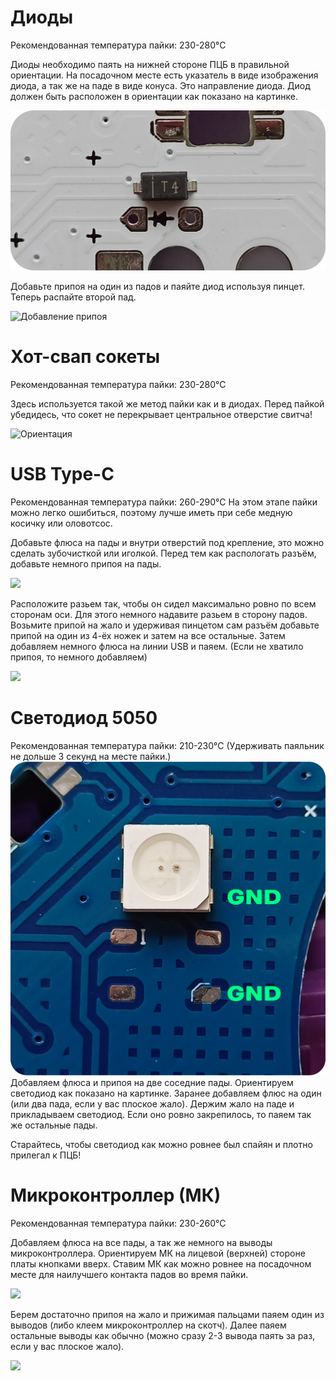 # Диоды
Рекомендованная температура пайки: 230-280°С

Диоды необходимо паять на нижней стороне ПЦБ в правильной ориентации. 
На посадочном месте есть указатель в виде изображения диода, а так же на паде в виде конуса. Это направление диода. 
Диод должен быть расположен в ориентации как показано на картинке.

 ![](images/diode_orientaion.png)
 
Добавьте припоя на один из падов и паяйте диод используя пинцет. Теперь распайте второй пад.

![Добавление припоя](images/diode_and_hotswap_soldered.png)

# Хот-свап сокеты
Рекомендованная температура пайки: 230-280°С

Здесь используется такой же метод пайки как и в диодах.
Перед пайкой убедидесь, что сокет не перекрывает центральное отверстие свитча!

 ![Ориентация](images/hotswap_orientation.png)

# USB Type-C
Рекомендованная температура пайки: 260-290°С
На этом этапе пайки можно легко ошибиться, поэтому лучше иметь при себе медную косичку или оловотсос.

Добавьте флюса на пады и внутри отверстий под крепление, это можно сделать зубочисткой или иголкой.
Перед тем как распологать разъём, добавьте немного припоя на пады. 

 ![](images/type-c_flux.png)

Расположите разьем так, чтобы он сидел максимально ровно по всем сторонам оси. Для этого немного надавите разьем в сторону падов. 
Возьмите припой на жало и удерживая пинцетом сам разъём добавьте припой на один из 4-ёх ножек и затем на все остальные.
Затем добавляем немного флюса на линии USB и паяем. (Если не хватило припоя, то немного добавляем)

 ![](images/type-c_final_result.png)


 # Светодиод 5050
 Рекомендованная температура пайки: 210-230°С (Удерживать паяльник не дольше 3 секунд на месте пайки.)
 ![Ориентация светодиода](images/RGBLED_orientation.png)
 Добавляем флюса и припоя на две соседние пады. Ориентируем светодиод как показано на картинке. Заранее добавляем флюс на один (или два пада, если у вас плоское жало). Держим жало на паде и прикладываем светодиод. Если оно ровно закрепилось, то паяем так же остальные пады.
 
 Старайтесь, чтобы светодиод как можно ровнее был спайян и плотно прилегал к ПЦБ!

# Микроконтроллер (МК)
Рекомендованная температура пайки: 230-260°С

Добавляем флюса на все пады, а так же немного на выводы микроконтроллера. Ориентируем МК на лицевой (верхней) стороне платы кнопками вверх. Ставим МК как можно ровнее на посадочном месте для наилучшего контакта падов во время пайки.

 ![](images/mc_flux.png)

Берем достаточно припоя на жало и прижимая пальцами паяем один из выводов (либо клеем микроконтроллер на скотч). Далее паяем остальные выводы как обычно (можно сразу 2-3 вывода паять за раз, если у вас плоское жало). 

 ![](images/mc_soldered.png)
